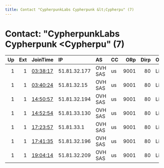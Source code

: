 ```yaml
---
title: Contact "CypherpunkLabs Cypherpunk &lt;Cypherpu" (7)
---
```


# Contact: "CypherpunkLabs Cypherpunk &lt;Cypherpu" (7)

|   Up |   Ext | JoinTime                                                                                            | IP           | AS      | CC   |   ORp |   Dirp | OS    | Version   | Nickname   |   eFamMembers |
|-----:|------:|:----------------------------------------------------------------------------------------------------|:-------------|:--------|:-----|------:|-------:|:------|:----------|:-----------|--------------:|
|    1 |     1 | [03:38:17](https://metrics.torproject.org/rs.html#details/0D97E4B39B1986B688E90BE1FD996E492F2552DB) | 51.81.32.177 | OVH SAS | us   |  9001 |     80 | Linux | 0.4.3.6   | Unnamed    |             1 |
|    1 |     1 | [03:40:24](https://metrics.torproject.org/rs.html#details/DC818C243B318D19D07DACFC2E7CAD327C7E0B3E) | 51.81.32.15  | OVH SAS | us   |  9001 |     80 | Linux | 0.4.3.6   | Unnamed    |             1 |
|    1 |     1 | [14:50:57](https://metrics.torproject.org/rs.html#details/4169E219D6FFCF419A5F5DA6A66E0DC5782F8F8B) | 51.81.32.194 | OVH SAS | us   |  9001 |     80 | Linux | 0.4.3.6   | Unnamed    |             1 |
|    1 |     1 | [14:52:54](https://metrics.torproject.org/rs.html#details/3DAEC5687EAB19CC9FBE98303780137E143236AB) | 51.81.33.130 | OVH SAS | us   |  9001 |     80 | Linux | 0.4.3.6   | Unnamed    |             1 |
|    1 |     1 | [17:23:57](https://metrics.torproject.org/rs.html#details/175D1B74B0271F5997C27E020AA167A013FFB7C9) | 51.81.33.1   | OVH SAS | us   |  9001 |     80 | Linux | 0.4.3.6   | Unnamed    |             1 |
|    1 |     1 | [17:41:35](https://metrics.torproject.org/rs.html#details/63584BC1EF29E794A63C264136D7825C33F0889D) | 51.81.32.196 | OVH SAS | us   |  9001 |     80 | Linux | 0.4.3.6   | Unnamed    |             1 |
|    1 |     1 | [19:04:14](https://metrics.torproject.org/rs.html#details/A613E402885F5D248889CD6EA85DE61D022D760E) | 51.81.32.209 | OVH SAS | us   |  9001 |     80 | Linux | 0.4.3.6   | Unnamed    |             1 |
